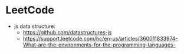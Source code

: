 # LeetCode

- js data structure:
  - https://github.com/datastructures-js   
  - https://support.leetcode.com/hc/en-us/articles/360011833974-What-are-the-environments-for-the-programming-languages-

